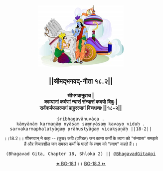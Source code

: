 <center><img src="../../asset/BG.png" alt="#API #bhagavadgitaapi #slok #nodejs #js #api #gitaapi #krishna #hinduism #vedic #ISKCON #shreemadbhagavadgita #technology"/>
<h2>||श्रीमद्‍भगवद्‍-गीता १८.२||</h2>
<h3>श्रीभगवानुवाच |<br/>काम्यानां कर्मणां न्यासं संन्यासं कवयो विदुः |<br/>सर्वकर्मफलत्यागं प्राहुस्त्यागं विचक्षणाः ||१८-२||</h3>
<pre>śrībhagavānuvāca .<br/>kāmyānāṃ karmaṇāṃ nyāsaṃ saṃnyāsaṃ kavayo viduḥ .<br/>sarvakarmaphalatyāgaṃ prāhustyāgaṃ vicakṣaṇāḥ ||18-2||</pre>
<p>।।18.2।। श्रीभगवान् ने कहा -- (कुछ) कवि (पण्डित) जन काम्य कर्मों के त्याग को "संन्यास" समझते हैं और विचारशील जन समस्त कर्मों के फलों के त्याग को "त्याग" कहते हैं।।</p>
<pre>(Bhagavad Gita, Chapter 18, Shloka 2) || <a href="https://twitter.com/bhagavadgitaapi">@BhagavadGitaApi</a></pre><a href="../../18/1">⏪  BG-18.1</a><b>        ।।        </b><a href="../../18/3">BG-18.3  ⏩</a></center></center>